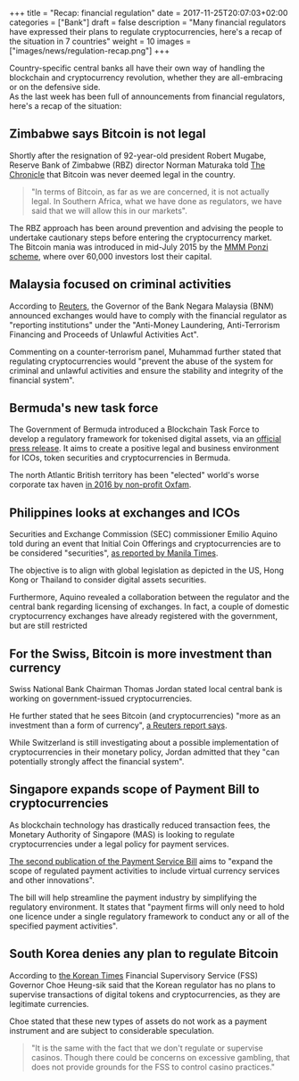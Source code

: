 +++
title = "Recap: financial regulation"
date = 2017-11-25T20:07:03+02:00
categories = ["Bank"]
draft = false
description = "Many financial regulators have expressed their plans to regulate cryptocurrencies, here's a recap of the situation in 7 countries"
weight = 10
images = ["images/news/regulation-recap.png"]
+++

Country-specific central banks all have their own way of handling the blockchain and cryptocurrency revolution, whether they are all-embracing or on the defensive side.  
As the last week has been full of announcements from financial regulators, here's a recap of the situation:

## Zimbabwe says Bitcoin is not legal

Shortly after the resignation of 92-year-old president Robert Mugabe, Reserve Bank of Zimbabwe (RBZ) director Norman Maturaka told <a href="http://www.chronicle.co.zw/bitcoin-is-not-legal-rbz" target="_blank">The Chronicle</a> that Bitcoin was never deemed legal in the country.

>"In terms of Bitcoin, as far as we are concerned, it is not actually legal. In Southern Africa, what we have done as regulators, we have said that we will allow this in our markets".

The RBZ approach has been around prevention and advising the people to undertake cautionary steps before entering the cryptocurrency market.  
The Bitcoin mania was introduced in mid-July 2015 by the <a href="https://en.wikipedia.org/wiki/MMM_(Ponzi_scheme_company)" target="_blank">MMM Ponzi scheme</a>, where over 60,000 investors lost their capital.

## Malaysia focused on criminal activities

According to <a href="https://www.reuters.com/article/uk-malaysia-cenbank-cryptocurrency/malaysia-says-working-on-regulatory-framework-for-crypto-currencies-idUSKBN1DM0DQ" target="_blank">Reuters</a>, the Governor of the Bank Negara Malaysia (BNM) announced exchanges would have to comply with the financial regulator as "reporting institutions" under the "Anti-Money Laundering, Anti-Terrorism Financing and Proceeds of Unlawful Activities Act".

Commenting on a counter-terrorism panel, Muhammad further stated that regulating cryptocurrencies would "prevent the abuse of the system for criminal and unlawful activities and ensure the stability and integrity of the financial system".

## Bermuda's new task force

The Government of Bermuda introduced a Blockchain Task Force to develop a regulatory framework for tokenised digital assets, via an <a href="https://www.gov.bm/articles/blockchain-working-group-members-announced" target="_blank">official press release</a>. It aims to create a positive legal and business environment for ICOs, token securities and cryptocurrencies in Bermuda.  

The north Atlantic British territory has been "elected" world's worse corporate tax haven <a href="https://www.theguardian.com/world/2016/dec/12/bermuda-is-worlds-worst-corporate-tax-haven-says-oxfam" target="_blank">in 2016 by non-profit Oxfam</a>.

## Philippines looks at exchanges and ICOs

Securities and Exchange Commission (SEC) commissioner Emilio Aquino told during an event that Initial Coin Offerings and cryptocurrencies are to be considered "securities", <a href ="http://www.manilatimes.net/regulators-eye-wider-virtual-currency-use/364344" target="_blank">as reported by Manila Times</a>.

The objective is to align with global legislation as depicted in the US, Hong Kong or Thailand to consider digital assets securities.

Furthermore, Aquino revealed a collaboration between the regulator and the central bank regarding licensing of exchanges. In fact, a couple of domestic cryptocurrency exchanges have already registered with the government, but are still restricted

## For the Swiss, Bitcoin is more investment than currency

Swiss National Bank Chairman Thomas Jordan stated local central bank is working on government-issued cryptocurrencies.

He further stated that he sees Bitcoin (and cryptocurrencies) "more as an investment than a form of currency", <a href="https://www.reuters.com/article/us-swiss-snb/snbs-jordan-sees-crypto-currencies-as-more-of-investment-than-currency-idUSKBN1DN1ZM" target="_blank"> a Reuters report says</a>.

While Switzerland is still investigating about a possible implementation of cryptocurrencies in their monetary policy, Jordan admitted that they "can potentially strongly affect the financial system".

## Singapore expands scope of Payment Bill to cryptocurrencies

As blockchain technology has drastically reduced transaction fees, the Monetary Authority of Singapore (MAS) is looking to regulate cryptocurrencies under a legal policy for payment services.

<a href="http://www.mas.gov.sg/News-and-Publications/Media-Releases/2017/MAS-Launches-Second-Consultation-on-New-Regulatory-Framework-for-Payments.aspx" target="_blank">The second publication of the Payment Service Bill</a> aims to "expand the scope of regulated payment activities to include virtual currency services and other innovations". 

The bill will help streamline the payment industry by simplifying the regulatory environment. It states that "payment firms will only need to hold one licence under a single regulatory framework to conduct any or all of the specified payment activities".

## South Korea denies any plan to regulate Bitcoin

According to <a href="http://www.koreatimes.co.kr/www/biz/2017/11/488_239795.html" target="_blank">the Korean Times</a> Financial Supervisory Service (FSS) Governor Choe Heung-sik said that the Korean regulator has no plans to supervise transactions of digital tokens and cryptocurrencies, as they are legitimate currencies.

Choe stated that these new types of assets do not work as a payment instrument and are subject to considerable speculation.

>"It is the same with the fact that we don't regulate or supervise casinos. Though there could be concerns on excessive gambling, that does not provide grounds for the FSS to control casino practices."
